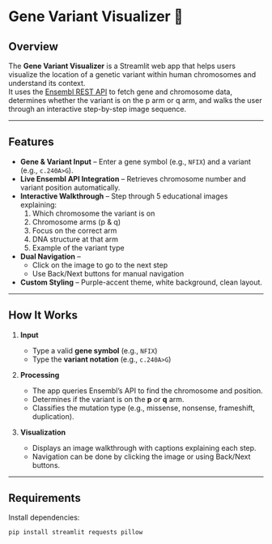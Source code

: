 # Gene Variant Visualizer 🧬

## Overview
The **Gene Variant Visualizer** is a Streamlit web app that helps users visualize the location of a genetic variant within human chromosomes and understand its context.  
It uses the [Ensembl REST API](https://rest.ensembl.org/) to fetch gene and chromosome data, determines whether the variant is on the p arm or q arm, and walks the user through an interactive step-by-step image sequence.

---

## Features
- **Gene & Variant Input** – Enter a gene symbol (e.g., `NFIX`) and a variant (e.g., `c.240A>G`).
- **Live Ensembl API Integration** – Retrieves chromosome number and variant position automatically.
- **Interactive Walkthrough** – Step through 5 educational images explaining:
  1. Which chromosome the variant is on
  2. Chromosome arms (p & q)
  3. Focus on the correct arm
  4. DNA structure at that arm
  5. Example of the variant type
- **Dual Navigation** –  
  - Click on the image to go to the next step  
  - Use Back/Next buttons for manual navigation
- **Custom Styling** – Purple-accent theme, white background, clean layout.

---

## How It Works
1. **Input**  
   - Type a valid **gene symbol** (e.g., `NFIX`)  
   - Type the **variant notation** (e.g., `c.240A>G`)

2. **Processing**  
   - The app queries Ensembl’s API to find the chromosome and position.
   - Determines if the variant is on the **p** or **q** arm.
   - Classifies the mutation type (e.g., missense, nonsense, frameshift, duplication).

3. **Visualization**  
   - Displays an image walkthrough with captions explaining each step.
   - Navigation can be done by clicking the image or using Back/Next buttons.

---

## Requirements
Install dependencies:
```bash
pip install streamlit requests pillow
